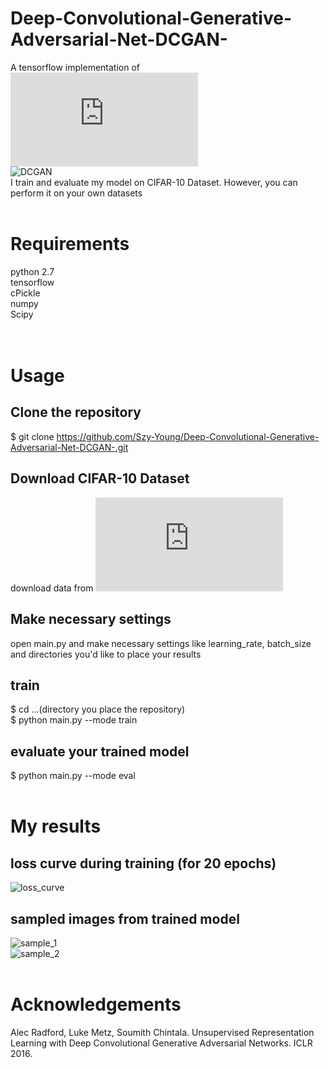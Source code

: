 # Deep-Convolutional-Generative-Adversarial-Net-DCGAN-
A tensorflow implementation of ![Deep Convolutional Generative Adversarial Net (DCGAN)](https://arxiv.org/pdf/1511.06434.pdf)
<br>
![DCGAN](https://github.com/Szy-Young/Deep-Convolutional-Generative-Adversarial-Net-DCGAN-/blob/master/net_structure.png)
<br>
I train and evaluate my model on CIFAR-10 Dataset. However, you can perform it on your own datasets
<br>
<br>
# Requirements
  python 2.7<br>
  tensorflow<br>
  cPickle<br>
  numpy<br>
  Scipy<br>
  <br>
  <br>
# Usage
## Clone the repository
$ git clone https://github.com/Szy-Young/Deep-Convolutional-Generative-Adversarial-Net-DCGAN-.git
<br>
## Download CIFAR-10 Dataset
download data from ![here](https://www.cs.toronto.edu/~kriz/cifar.html)
<br>
## Make necessary settings
open main.py and make necessary settings like learning_rate, batch_size and directories you'd like to place your results
<br>
## train
$ cd ...(directory you place the repository)
<br>
$ python main.py --mode train
<br>
## evaluate your trained model
$ python main.py --mode eval
<br>
<br>
# My results
## loss curve during training (for 20 epochs)
![loss_curve](https://github.com/Szy-Young/Deep-Convolutional-Generative-Adversarial-Net-DCGAN-/blob/master/loss_curve.png)
<br>
## sampled images from trained model
![sample_1](https://github.com/Szy-Young/Deep-Convolutional-Generative-Adversarial-Net-DCGAN-/blob/master/sample_1.png)
<br>
![sample_2](https://github.com/Szy-Young/Deep-Convolutional-Generative-Adversarial-Net-DCGAN-/blob/master/sample_2.png)
<br>
<br>
# Acknowledgements
Alec Radford, Luke Metz, Soumith Chintala. Unsupervised Representation Learning with Deep Convolutional Generative Adversarial Networks. ICLR 2016.
